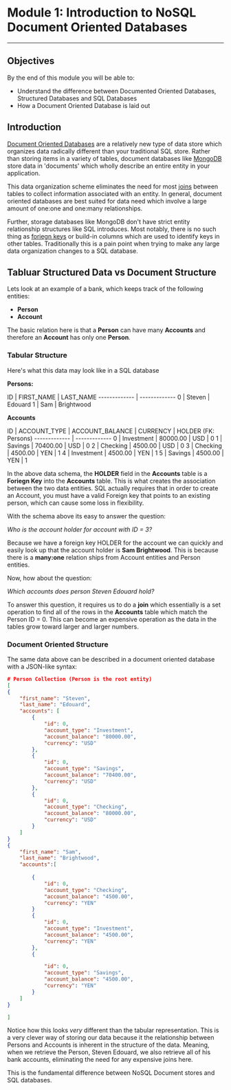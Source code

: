 # Module 1: Introduction to NoSQL Document Oriented Databases

--------
## Objectives

By the end of this module you will be able to:

- Understand the difference between Documented Oriented Databases, Structured Databases and SQL Databases
- How a Document Oriented Database is laid out

## Introduction

[Document Oriented Databases](http://en.wikipedia.org/wiki/Document-oriented_database) are a relatively new type of data store which organizes data radically different than your traditional SQL store. Rather than storing items in a variety of tables, document databases like [MongoDB](http://mongodb.org) store data in 'documents' which wholly describe an entire entity in your application.

This data organization scheme eliminates the need for most [joins](http://en.wikipedia.org/wiki/Join_(SQL)) between tables to collect information associated with an entity. In general, document oriented databases are best suited for data need which involve a large amount of one:one and one:many relationships.

Further, storage databases like MongoDB don't have strict entity relationship structures like SQL introduces. Most notably, there is no such thing as [foriegn keys](http://en.wikipedia.org/wiki/Foreign_key) or build-in columns which are used to identify keys in other tables. Traditionally this is a pain point when trying to make any large data organization changes to a SQL database.

## Tabluar Structured Data vs Document Structure


Lets look at an example of a bank, which keeps track of the following entities:

- **Person**
- **Account**

The basic relation here is that a **Person** can have many **Accounts** and therefore an **Account** has only one **Person**.

### Tabular Structure

Here's what this data may look like in a SQL database

**Persons:**


ID  | FIRST_NAME | LAST_NAME
------------- | -------------
0  | Steven | Edouard
1 | Sam | Brightwood


**Accounts**

ID  | ACCOUNT_TYPE | ACCOUNT_BALANCE | CURRENCY | HOLDER (FK: Persons)
------------- | -------------
0  | Investment | 80000.00 | USD | 0
1  | Savings | 70400.00 | USD | 0
2  | Checking | 4500.00 | USD | 0
3  | Checking | 4500.00 | YEN | 1
4  | Investment | 4500.00 | YEN | 1
5  | Savings | 4500.00 | YEN | 1

In the above data schema, the **HOLDER** field in the **Accounts** table is a **Foriegn Key** into the **Accounts** table. This is what creates the association between the two data entities. SQL actually requires that in order to create an Account, you must have a valid Foreign key that points to an existing person, which can cause some loss in flexibility.

With the schema above its easy to answer the question:

*Who is the account holder for account with ID = 3?*

Because we have a foreign key HOLDER for the account we can quickly and easily look up that the account holder is **Sam Brightwood**. This is because there is a **many:one** relation ships from Account entities and Person entities.

Now, how about the question:

*Which accounts does person Steven Edouard hold?*

To answer this question, it requires us to do a **join** which essentially is a set operation to find all of the rows in the **Accounts** table which match the Person ID = 0. This can become an expensive operation as the data in the tables grow toward larger and larger numbers.

### Document Oriented Structure

The same data above can be described in a document oriented database with a JSON-like syntax:

```json
# Person Collection (Person is the root entity)
[
{
	"first_name": "Steven",
	"last_name": "Edouard",
	"accounts": [
		{
			"id": 0,
			"account_type": "Investment",
			"account_balance": "80000.00",
			"currency": "USD"
		},
		{
			"id": 0,
			"account_type": "Savings",
			"account_balance": "70400.00",
			"currency": "USD"
		},
		{
			"id": 0,
			"account_type": "Checking",
			"account_balance": "80000.00",
			"currency": "USD"
		}
	]
}
{
	"first_name": "Sam",
	"last_name": "Brightwood",
	"accounts":[
		
		{
			"id": 0,
			"account_type": "Checking",
			"account_balance": "4500.00",
			"currency": "YEN"
		}
		{
			"id": 0,
			"account_type": "Investment",
			"account_balance": "4500.00",
			"currency": "YEN"
		},
		{

			"id": 0,
			"account_type": "Savings",
			"account_balance": "4500.00",
			"currency": "YEN"
		}
	]
}	

]

```

Notice how this looks *very* different than the tabular representation. This is a very clever way of storing our data because it the relationship between Persons and Accounts is inherent in the structure of the data. Meaning, when we retrieve the Person, Steven Edouard, we also retrieve all of his bank accounts, eliminating the need for any expensive joins here.

This is the fundamental difference between NoSQL Document stores and SQL databases.


